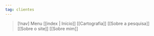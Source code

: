 ```yaml
---
tag: clientes
---
```

> [!nav]  Menu
> [[index | Início]] [[Cartografia]] [[Sobre a pesquisa]]  [[Sobre o site]] [[Sobre mim]]